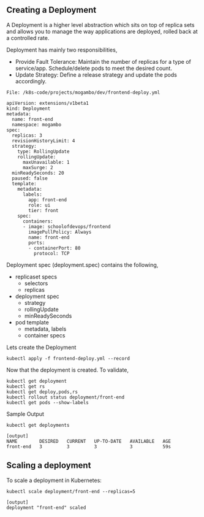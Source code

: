 ## Creating a Deployment

A Deployment is a higher level abstraction which sits on top of replica sets and allows you to manage the way applications are deployed, rolled back at a controlled rate.

Deployment has mainly two responsibilities,

  * Provide Fault Tolerance: Maintain the number of replicas for a type of service/app. Schedule/delete pods to meet the desired count.
  * Update Strategy: Define a release strategy and update the pods accordingly.


`File: /k8s-code/projects/mogambo/dev/frontend-deploy.yml`

```
apiVersion: extensions/v1beta1
kind: Deployment
metadata:
  name: front-end
  namespace: mogambo
spec:
  replicas: 3
  revisionHistoryLimit: 4
  strategy:
    type: RollingUpdate
    rollingUpdate:
      maxUnavailable: 1
      maxSurge: 2
  minReadySeconds: 20
  paused: false
  template:
    metadata:
      labels:
        app: front-end
        role: ui
        tier: front
    spec:
      containers:
      - image: schoolofdevops/frontend
        imagePullPolicy: Always
        name: front-end
        ports:
        - containerPort: 80
          protocol: TCP
```

Deployment spec (deployment.spec) contains the following,

  * replicaset specs
    * selectors  
    * replicas  
  * deployment spec
    * strategy
    * rollingUpdate
    * minReadySeconds
  * pod template
    * metadata, labels
    * container specs



Lets  create the Deployment
```
kubectl apply -f frontend-deploy.yml --record
```

Now that the deployment is created. To validate,

```
kubectl get deployment
kubectl get rs
kubectl get deploy,pods,rs
kubectl rollout status deployment/front-end
kubectl get pods --show-labels
```
Sample Output
```
kubectl get deployments

[output]
NAME        DESIRED   CURRENT   UP-TO-DATE   AVAILABLE   AGE
front-end   3         3         3            3           59s
```


## Scaling a deployment  

To scale a deployment in Kubernetes:

```
kubectl scale deployment/front-end --replicas=5

[output]
deployment "front-end" scaled
```
